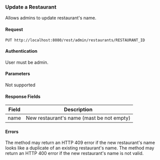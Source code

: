 ### Update a Restaurant
Allows admins to update restaurant's name.

#### Request
`PUT http://localhost:8080/rest/admin/restaurants/RESTAURANT_ID`

#### Authentication
User must be admin.

#### Parameters
Not supported

#### Response Fields
| Field  | Description                                                   |
|:------:|---------------------------------------------------------------|
|  name  | New restaurant's name (mast be not empty)                     |

#### Errors
The method may return an HTTP 409 error if the new restaurant's name looks like a duplicate of an existing restaurant's name.
The method may return an HTTP 400 error if the new restaurant's name is not valid.